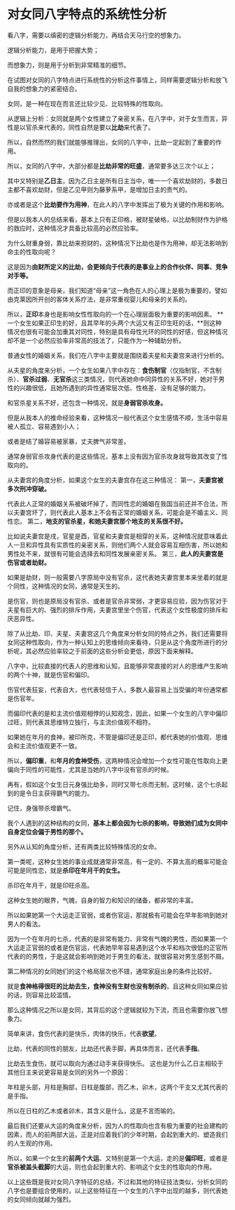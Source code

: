 # 对女同八字特点的系统性分析

看八字，需要以缜密的逻辑分析能力，再结合天马行空的想象力。

逻辑分析能力，是用于把握大势；

而想象力，则是用于分析到非常精准的细节。

在试图对女同的八字特点进行系统性的分析这件事情上，同样需要逻辑分析和放飞自我的想象力的紧密结合。

女同，是一种在现在而言还比较少见、比较特殊的性取向。

从逻辑上分析：女同就是两个女性建立了亲密关系，在八字中，对于女生而言，异性是以官杀来代表的，同性自然是要以**比劫**来代表了。

所以，自然而然的我们就能够推理出，女同的八字中，比劫一定起到了重要的作用。

所以，女同的八字中，大部分都是**比劫非常的旺盛**，通常要多达三次个以上；

其中又特别是**乙日主**，因为乙日主是所有日主当中，唯一一个喜欢劫财的，多数日主都不喜欢劫财，但是乙见甲则为藤萝系甲，是增加日主的贵气的。

亦或者是这个**比劫要作为用神**，在此人的八字中发挥出了极为关键的作用和影响。

但是以我本人的总结来看，基本上只有正印格，被财星破格，以比劫制财作为护格的救应时，这种情况才具备比较高的必然应验率。

为什么财重身弱，靠比劫来担财的，这种情况下比劫也是作为用神，却无法影响到命主的性取向呢？

这是因为**由财所定义的比劫，会更倾向于代表的是事业上的合作伙伴、同事、竞争对手等。**

而正印的意象是母亲，我们知道“母亲”这一角色在人的心理上是极为重要的，譬如由克莱因所开创的客体关系疗法，是非常重视婴儿和母亲的关系的。

所以，**正印**本身也是影响女性性取向的一个在心理层面极为重要的影响因素。
**一个女生如果正印生的好，且其早年的头两个大运又有正印生旺的话，**则这种情况也很有可能会加重其对同性，特别是具有母性光环的同性的好感，但这种情况却不是一个必然应验率非常高的技法了，只能作为一种辅助分析。

普通女性的婚姻关系，我们在八字中主要就是围绕着夫星和夫妻宫来进行分析的。

从夫星的角度来分析，一个女生如果八字中存在：**食伤制官**（仅指制官，不含制杀）、**官杀过弱**、**无官杀**这三类情况，则代表她命中同异性的关系不好，她对于男性的兴趣很低，且她所遇到的异性通常层次低、性格差、没有足够的能力。

和官杀星关系不好，还包含一种情况，就是**身弱官杀攻身。**

但是从我本人的推命经验来看，这种情况一般代表这个女生感情不顺，生活中容易被人孤立、容易遇到小人；

或者是结了婚容易被家暴，丈夫脾气非常差。

通常身弱官杀攻身代表的是这些情况，基本上没有因为官杀攻身就导致其改变了性取向的。


从夫妻宫的角度分析，如果这个女生的夫妻宫存在这三种情况：
第一，**夫妻宫被多次刑冲穿破。**

代表此人正常的婚姻关系被破坏掉了，而同性恋的婚姻在我国当前还并不合法，所以夫妻宫坏了，则代表此人基本上不会有正常的婚姻关系，可能会是不婚主义、同性恋。
第二，**地支的官杀星，和她夫妻宫那个地支的关系很不好。**

比如说夫妻宫是戌，官星是酉，官星和夫妻宫是相穿的关系，这种情况就意味着此人一旦和异性具有实质性的亲密关系，则他们两个人就会容易互相伤害，所以她和男性处不来，就很有可能会选择去和同性发展亲密关系。
第三，**此人的夫妻宫是伤官或者劫财。**

如果是劫财，则一般需要八字原局中没有官杀，这代表她夫妻宫里本来坐着的就是个同性，这种情况的女同，通常是天生的。

是伤官，则也是原局没有官杀、或者是官杀非常弱，才更容易应验，因为伤官对于夫星有巨大的、强烈的排斥作用，夫妻宫里坐个伤官，代表这个女性极度的排斥和厌恶异性。

除了从比劫、印、夫星、夫妻宫这几个角度来分析女同的特点之外，我们还需要将女同这种性取向，作为一种认知上的思维倾向来看待，只是从这个角度所进行的分析呢，其必然应验率较之于前面的这些分析会更低，原因下面来解释。

八字中，比较直接的代表人的思维和认知，且能够非常直接的对人的思维产生影响的两个十神，就是伤官和偏印。

伤官代表狂妄，代表自大，也代表轻信于人，多数人最容易上当受骗的年份通常都是伤官年。

而偏印代表的是和主流价值观相悖的认知观念，因此，如果一个女生的八字中偏印过旺，则代表其思维特立独行，与主流价值观不相符。

如果她在年月的食神，被印所克，不管是偏印还是正印，都代表她的价值观、思维会和主流价值观更不一致。

所以，**偏印重**，和**年月的食神受伤**，这两种情况会增加一个女性可能在性取向上更偏向于同性的可能性，尤其是当她的八字中没有官杀的时候。

再有，假如这个女生日元身强比劫多，同时又带七杀而无制，这时候，这个七杀起到的是令日主获得霸气的能力。

记住，身强带杀增霸气。

我个人遇到的这种结构的女同，**基本上都会因为七杀的影响，导致她们成为女同中自身定位会偏于男性的那个。**

另外从认知的角度分析，还有两类比较特殊情况的女命。

第一类呢，这种女生她的事业成就通常非常高，有一定的、不算太高的概率可能会可能是同性恋，就是**杀印在年月干的女生。**

杀印在年月干，就是印旺杀高。

这种女生她的眼界，气魄，自身的智力和知识的储备，都非常的丰富。

所以如果她第一个大运走正官弱，或者伤官运，那就极有可能会在早年影响到她对男人的看法。

因为一个在年月的七杀，代表的是非常有能力、非常有气魄的男性，而如果第一个大运走正官弱的或者是伤官运，代表她早年容易遇到这个水平和档次很低的正官所代表的的男性，于是这就会影响到她对于男生的看法，就很容易对男生感到不屑。

第二种情况的女同她们的这个格局层次也不错，通常家庭出身的条件比较好。

就是**食神格得很旺的比劫去生，食神没有生财也没有制杀的**，且这种女同如果应验的话，则容易比较滥情。

那么这种情况之所以是女同，其背后的这个逻辑就较为下流，而且也需要你放飞想象力。

简单来讲，食伤代表的是快乐，肉体的快乐，代表**欲望**。

比劫，代表的同性的朋友，比劫还代表手脚，再具体而言，还代表**手指**。

比劫去生食伤，就可以取向为通过动手来获得快乐。
这也是为什么乙日主相较于其他日主来说更容易是女同的另外一个原因：

年柱是头部，月柱是胸部，日柱是腹部，而乙木，卯木，这两个干支又尤其代表的是手指。

所以在日柱的乙木或者卯木，其含义是什么，这是不言而喻的。

最后我们还要从大运的角度来分析，因为人的性取向也含有极为重要的社会建构的因素，而人的前两部大运，正是对应着我们的少年时期，会起到重大的、塑造我们的人生观的作用。

所以，如果一个女生的**前两个大运**、又特别是第一个大运，走的是**偏印旺**，或者是**官杀被盖头截脚**的大运，则也会起到重大的、影响这个女生的性取向的作用。

以上这些既是我对女同八字特征的总结，不过和其他的特征技法类似，分析女同的八字也是要组合使用的，以上这些特征在一个女生的八字中出现的越多，则代表她的女同倾向就越为强烈。